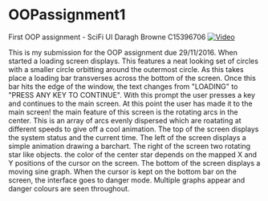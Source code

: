 # OOPassignment1
First OOP assignment - SciFi UI
Daragh Browne
C15396706
[![Video](http://img.youtube.com/vi/YOUTUBE_VIDEO_ID_HERE/0.jpg)](https://www.youtube.com/watch?v=XD6Iuo7OLjM&t=2s)

This is my submission for the OOP assignment due 29/11/2016.
When started a loading screen displays. This features a neat looking set of circles with a smaller circle orbitting around the outermost circle. As this takes place a loading bar transverses across the bottom of the screen. Once this bar hits the edge of the window, the text changes from "LOADING" to "PRESS ANY KEY TO CONTINUE". With this prompt the user presses a key and continues to the main screen.
At this point the user has made it to the main screen! the main feature of this screen is the rotating arcs in the center. This is an array of arcs evenly dispersed which are roatating at different speeds to give off a cool animation.
The top of the screen displays the system status and the current time.
The left of the screen displays a simple animation drawing a barchart.
The right of the screen two rotating star like objects. the color of the center star depends on the mapped X and Y positions of the cursor on the screen.
The bottom of the screen displays a moving sine graph. When the cursor is kept on the bottom bar on the screen, the interface goes to danger mode. Multiple graphs appear and danger colours are seen throughout.
